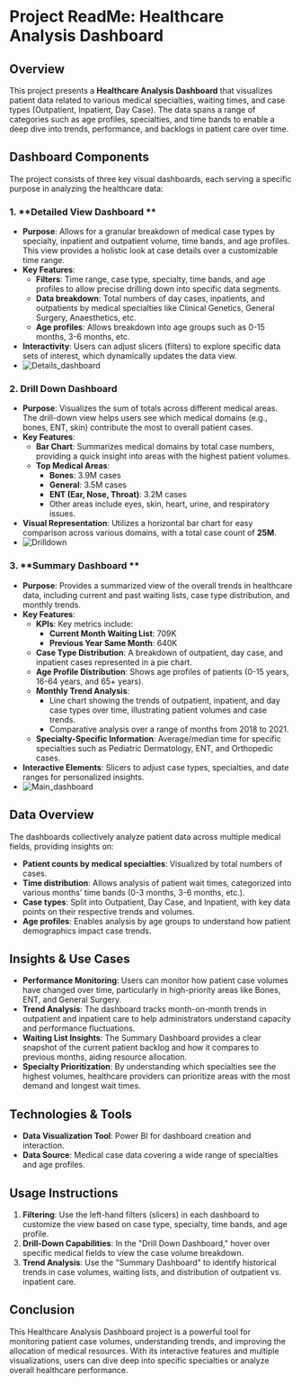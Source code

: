 
# Project ReadMe: Healthcare Analysis Dashboard

## Overview

This project presents a **Healthcare Analysis Dashboard** that visualizes patient data related to various medical specialties, waiting times, and case types (Outpatient, Inpatient, Day Case). The data spans a range of categories such as age profiles, specialties, and time bands to enable a deep dive into trends, performance, and backlogs in patient care over time.

## Dashboard Components

The project consists of three key visual dashboards, each serving a specific purpose in analyzing the healthcare data:

### 1. **Detailed View Dashboard **
   - **Purpose**: Allows for a granular breakdown of medical case types by specialty, inpatient and outpatient volume, time bands, and age profiles. This view provides a holistic look at case details over a customizable time range.
   - **Key Features**:
     - **Filters**: Time range, case type, specialty, time bands, and age profiles to allow precise drilling down into specific data segments.
     - **Data breakdown**: Total numbers of day cases, inpatients, and outpatients by medical specialties like Clinical Genetics, General Surgery, Anaesthetics, etc.
     - **Age profiles**: Allows breakdown into age groups such as 0-15 months, 3-6 months, etc.
   - **Interactivity**: Users can adjust slicers (filters) to explore specific data sets of interest, which dynamically updates the data view.
   - ![Details_dashboard](https://github.com/user-attachments/assets/5995247b-a6cf-4dd7-ad33-910f36f584e0)


### 2. **Drill Down Dashboard**
   - **Purpose**: Visualizes the sum of totals across different medical areas. The drill-down view helps users see which medical domains (e.g., bones, ENT, skin) contribute the most to overall patient cases.
   - **Key Features**:
     - **Bar Chart**: Summarizes medical domains by total case numbers, providing a quick insight into areas with the highest patient volumes.
     - **Top Medical Areas**:
       - **Bones**: 3.9M cases
       - **General**: 3.5M cases
       - **ENT (Ear, Nose, Throat)**: 3.2M cases
       - Other areas include eyes, skin, heart, urine, and respiratory issues.
   - **Visual Representation**: Utilizes a horizontal bar chart for easy comparison across various domains, with a total case count of **25M**.
   - ![Drilldown](https://github.com/user-attachments/assets/3dcf8a0c-d944-49a5-bee5-4afc873cfea5)


### 3. **Summary Dashboard **
   - **Purpose**: Provides a summarized view of the overall trends in healthcare data, including current and past waiting lists, case type distribution, and monthly trends.
   - **Key Features**:
     - **KPIs**: Key metrics include:
       - **Current Month Waiting List**: 709K
       - **Previous Year Same Month**: 640K
     - **Case Type Distribution**: A breakdown of outpatient, day case, and inpatient cases represented in a pie chart.
     - **Age Profile Distribution**: Shows age profiles of patients (0-15 years, 16-64 years, and 65+ years).
     - **Monthly Trend Analysis**:
       - Line chart showing the trends of outpatient, inpatient, and day case types over time, illustrating patient volumes and case trends.
       - Comparative analysis over a range of months from 2018 to 2021.
     - **Specialty-Specific Information**: Average/median time for specific specialties such as Pediatric Dermatology, ENT, and Orthopedic cases.
   - **Interactive Elements**: Slicers to adjust case types, specialties, and date ranges for personalized insights.
   - ![Main_dashboard](https://github.com/user-attachments/assets/87c474f9-15a5-416e-802d-e742be57d424)


## Data Overview

The dashboards collectively analyze patient data across multiple medical fields, providing insights on:
- **Patient counts by medical specialties**: Visualized by total numbers of cases.
- **Time distribution**: Allows analysis of patient wait times, categorized into various months' time bands (0-3 months, 3-6 months, etc.).
- **Case types**: Split into Outpatient, Day Case, and Inpatient, with key data points on their respective trends and volumes.
- **Age profiles**: Enables analysis by age groups to understand how patient demographics impact case trends.

## Insights & Use Cases

- **Performance Monitoring**: Users can monitor how patient case volumes have changed over time, particularly in high-priority areas like Bones, ENT, and General Surgery.
- **Trend Analysis**: The dashboard tracks month-on-month trends in outpatient and inpatient care to help administrators understand capacity and performance fluctuations.
- **Waiting List Insights**: The Summary Dashboard provides a clear snapshot of the current patient backlog and how it compares to previous months, aiding resource allocation.
- **Specialty Prioritization**: By understanding which specialties see the highest volumes, healthcare providers can prioritize areas with the most demand and longest wait times.
  
## Technologies & Tools

- **Data Visualization Tool**: Power BI for dashboard creation and interaction.
- **Data Source**: Medical case data covering a wide range of specialties and age profiles.

## Usage Instructions

1. **Filtering**: Use the left-hand filters (slicers) in each dashboard to customize the view based on case type, specialty, time bands, and age profile.
2. **Drill-Down Capabilities**: In the "Drill Down Dashboard," hover over specific medical fields to view the case volume breakdown.
3. **Trend Analysis**: Use the "Summary Dashboard" to identify historical trends in case volumes, waiting lists, and distribution of outpatient vs. inpatient care.

## Conclusion

This Healthcare Analysis Dashboard project is a powerful tool for monitoring patient case volumes, understanding trends, and improving the allocation of medical resources. With its interactive features and multiple visualizations, users can dive deep into specific specialties or analyze overall healthcare performance.
